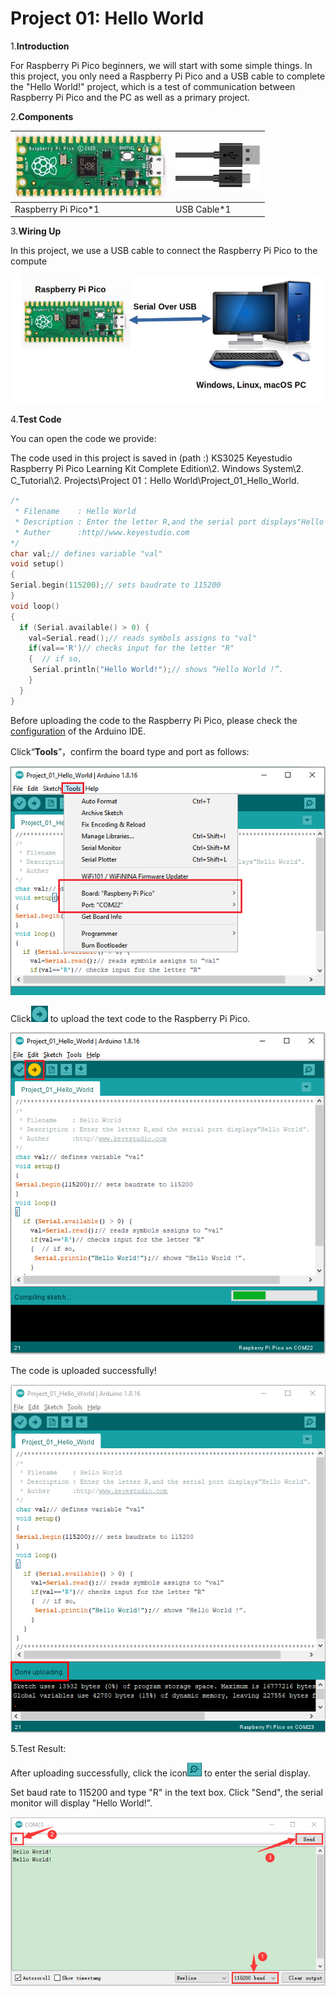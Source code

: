 # Project 01: Hello World

1.**Introduction**

For Raspberry Pi Pico beginners, we will start with some simple things. In this project, you only need a Raspberry Pi Pico and a USB cable to complete the "Hello World\!" project, which is a test of communication between Raspberry Pi Pico and the PC as well as a primary project.

2.**Components**

| ![image-20230424161342042](media/image-20230424161342042.png) | ![image-20230424161433917](media/image-20230424161433917.png) |
| ------------------------------------------------------------ | ------------------------------------------------------------ |
| Raspberry Pi Pico*1                                          | USB Cable*1                                                  |



3.**Wiring Up**

In this project, we use a USB cable to connect the Raspberry Pi Pico to the compute

![](/media/8ea81d60b8e2132c358041235490b7d5.jpeg)

4.**Test Code**

You can open the code we provide:

The code used in this project is saved in (path :) KS3025 Keyestudio Raspberry Pi Pico Learning Kit Complete Edition\\2. Windows System\\2. C\_Tutorial\\2. Projects\\Project 01：Hello World\\Project\_01\_Hello\_World.

```c
/*
 * Filename    : Hello World
 * Description : Enter the letter R,and the serial port displays"Hello World".
 * Auther      :http//www.keyestudio.com
*/
char val;// defines variable "val"
void setup()
{
Serial.begin(115200);// sets baudrate to 115200
}
void loop()
{
  if (Serial.available() > 0) {
    val=Serial.read();// reads symbols assigns to "val"
    if(val=='R')// checks input for the letter "R"
    {  // if so,    
     Serial.println("Hello World!");// shows “Hello World !”.
    }
  }
}
```


Before uploading the code to the Raspberry Pi Pico, please check the [configuration](javascript:;) of the Arduino IDE.

Click“**Tools**”，confirm the board type and port as follows:

![](/media/ca4f1e99c12f82ef6e79afeaa2d895a4.png)

Click![](/media/b0d41283bf5ae66d2d5ab45db15331ba.png) to upload the text code to the Raspberry Pi Pico.

![](/media/177c38cfb651d6ec1ddf7e8c71b7df0a.png)

The code is uploaded successfully\!

![](/media/3fab055b4d5672d06db938ddbfbf4dd6.png)

5.Test Result:

After uploading successfully, click the icon![](/media/2f6bca56f724e45a855335cb53ae9b4e.png) to enter the serial display.

Set baud rate to 115200 and type "R" in the text box. Click "Send", the serial monitor will display "Hello World\!”.

![](/media/41f9f3168413965361dd4fa3da54f0ce.png)
